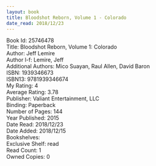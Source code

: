 ```yaml
---
layout: book
title: Bloodshot Reborn, Volume 1 - Colorado
date_read: 2018/12/23
---
```


Book Id: 25746478<br />
Title: Bloodshot Reborn, Volume 1: Colorado<br />
Author: Jeff Lemire<br />
Author l-f: Lemire, Jeff<br />
Additional Authors: Mico Suayan, Raul Allen, David Baron<br />
ISBN: 1939346673<br />
ISBN13: 9781939346674<br />
My Rating: 4<br />
Average Rating: 3.78<br />
Publisher: Valiant Entertainment, LLC<br />
Binding: Paperback<br />
Number of Pages: 144<br />
Year Published: 2015<br />
Date Read: 2018/12/23<br />
Date Added: 2018/12/15<br />
Bookshelves: <br />
Exclusive Shelf: read<br />
Read Count: 1<br />
Owned Copies: 0<br />

